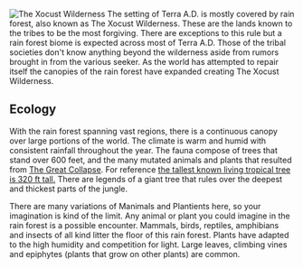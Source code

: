 ![The Xocust Wilderness](TheXocustWilderness.jpg)
The setting of Terra A.D. is mostly covered by rain forest, also known as The Xocust Wilderness. These are the lands known to the tribes to be the most forgiving. There are exceptions to this rule but a rain forest biome is expected across most of Terra A.D. Those of the tribal societies don't know anything beyond the wilderness aside from rumors brought in from the various seeker. As the world has attempted to repair itself the canopies of the rain forest have expanded creating The Xocust Wilderness.
## Ecology

With the rain forest spanning vast regions, there is a continuous canopy over large portions of the world. The climate is warm and humid with consistent rainfall throughout the year. The fauna compose of trees that stand over 600 feet, and the many mutated animals and plants that resulted from [The Great Collapse](Introduction/Welcome-to-Terra-AD.md). For reference [the tallest known living tropical tree is 320 ft tall.](https://en.wikipedia.org/wiki/Menara_(tree)) There are legends of a giant tree that rules over the deepest and thickest parts of the jungle.

There are many variations of Manimals and Plantients here, so your imagination is kind of the limit. Any animal or plant you could imagine in the rain forest is a possible encounter. Mammals, birds, reptiles, amphibians and insects of all kind litter the floor of this rain forest. Plants have adapted to the high humidity and competition for light. Large leaves, climbing vines and epiphytes (plants that grow on other plants) are common. 

